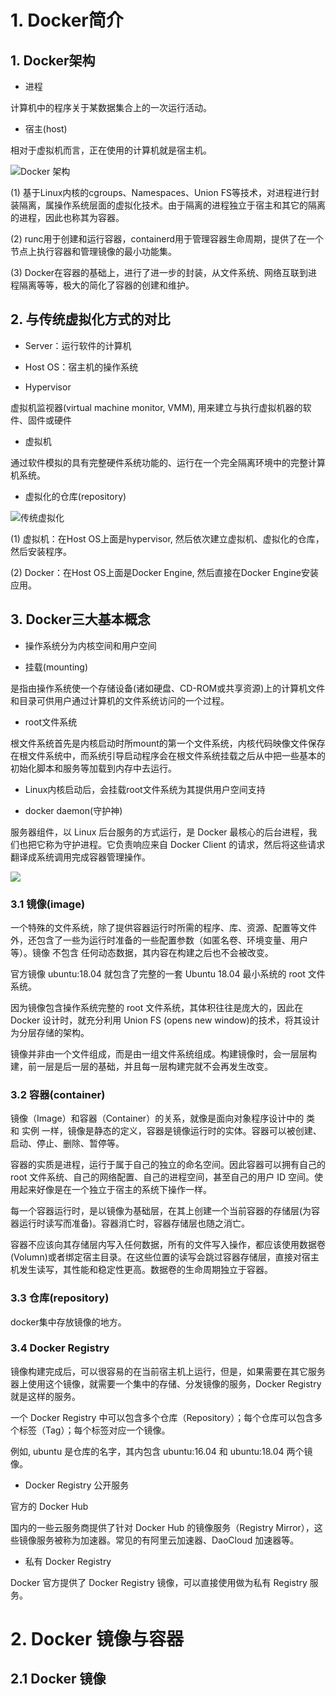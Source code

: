 # 1. Docker简介

## 1. Docker架构

- 进程

计算机中的程序关于某数据集合上的一次运行活动。

- 宿主(host)

相对于虚拟机而言，正在使用的计算机就是宿主机。

![Docker 架构](https://docs.microsoft.com/en-us/virtualization/windowscontainers/deploy-containers/media/docker-on-linux.png)

(1) 基于Linux内核的cgroups、Namespaces、Union FS等技术，对进程进行封装隔离，属操作系统层面的虚拟化技术。由于隔离的进程独立于宿主和其它的隔离的进程，因此也称其为容器。

(2) runc用于创建和运行容器，containerd用于管理容器生命周期，提供了在一个节点上执行容器和管理镜像的最小功能集。

(3) Docker在容器的基础上，进行了进一步的封装，从文件系统、网络互联到进程隔离等等，极大的简化了容器的创建和维护。

## 2. 与传统虚拟化方式的对比

- Server：运行软件的计算机

- Host OS：宿主机的操作系统

- Hypervisor

虚拟机监视器(virtual machine monitor, VMM), 用来建立与执行虚拟机器的软件、固件或硬件

- 虚拟机

通过软件模拟的具有完整硬件系统功能的、运行在一个完全隔离环境中的完整计算机系统。

- 虚拟化的仓库(repository)

![传统虚拟化](https://vuepress.mirror.docker-practice.com/assets/img/virtualization.bfc621ce.png)

(1) 虚拟机：在Host OS上面是hypervisor, 然后依次建立虚拟机、虚拟化的仓库，然后安装程序。

(2) Docker：在Host OS上面是Docker Engine, 然后直接在Docker Engine安装应用。

## 3. Docker三大基本概念

- 操作系统分为内核空间和用户空间

- 挂载(mounting)

是指由操作系统使一个存储设备(诸如硬盘、CD-ROM或共享资源)上的计算机文件和目录可供用户通过计算机的文件系统访问的一个过程。

- root文件系统

根文件系统首先是内核启动时所mount的第一个文件系统，内核代码映像文件保存在根文件系统中，而系统引导启动程序会在根文件系统挂载之后从中把一些基本的初始化脚本和服务等加载到内存中去运行。

- Linux内核启动后，会挂载root文件系统为其提供用户空间支持

- docker daemon(守护神)

服务器组件，以 Linux 后台服务的方式运行，是 Docker 最核心的后台进程，我们也把它称为守护进程。它负责响应来自 Docker Client 的请求，然后将这些请求翻译成系统调用完成容器管理操作。


![](https://tva1.sinaimg.cn/large/008eGmZEly1gpauta9hchj31hi0qegvt.jpg)

### 3.1 镜像(image)

一个特殊的文件系统，除了提供容器运行时所需的程序、库、资源、配置等文件外，还包含了一些为运行时准备的一些配置参数（如匿名卷、环境变量、用户等）。镜像 不包含 任何动态数据，其内容在构建之后也不会被改变。

官方镜像 ubuntu:18.04 就包含了完整的一套 Ubuntu 18.04 最小系统的 root 文件系统。

因为镜像包含操作系统完整的 root 文件系统，其体积往往是庞大的，因此在 Docker 设计时，就充分利用 Union FS (opens new window)的技术，将其设计为分层存储的架构。

镜像并非由一个文件组成，而是由一组文件系统组成。构建镜像时，会一层层构建，前一层是后一层的基础，并且每一层构建完就不会再发生改变。

### 3.2 容器(container)

镜像（Image）和容器（Container）的关系，就像是面向对象程序设计中的 类 和 实例 一样，镜像是静态的定义，容器是镜像运行时的实体。容器可以被创建、启动、停止、删除、暂停等。

容器的实质是进程，运行于属于自己的独立的命名空间。因此容器可以拥有自己的 root 文件系统、自己的网络配置、自己的进程空间，甚至自己的用户 ID 空间。使用起来好像是在一个独立于宿主的系统下操作一样。

每一个容器运行时，是以镜像为基础层，在其上创建一个当前容器的存储层(为容器运行时读写而准备)。容器消亡时，容器存储层也随之消亡。

容器不应该向其存储层内写入任何数据，所有的文件写入操作，都应该使用数据卷(Volumn)或者绑定宿主目录。在这些位置的读写会跳过容器存储层，直接对宿主机发生读写，其性能和稳定性更高。数据卷的生命周期独立于容器。

### 3.3 仓库(repository)

docker集中存放镜像的地方。

### 3.4 Docker Registry

镜像构建完成后，可以很容易的在当前宿主机上运行，但是，如果需要在其它服务器上使用这个镜像，就需要一个集中的存储、分发镜像的服务，Docker Registry 就是这样的服务。

一个 Docker Registry 中可以包含多个仓库（Repository）；每个仓库可以包含多个标签（Tag）；每个标签对应一个镜像。

例如, ubuntu 是仓库的名字，其内包含 ubuntu:16.04 和 ubuntu:18.04 两个镜像。

- Docker Registry 公开服务

官方的 Docker Hub

国内的一些云服务商提供了针对 Docker Hub 的镜像服务（Registry Mirror），这些镜像服务被称为加速器。常见的有阿里云加速器、DaoCloud 加速器等。

- 私有 Docker Registry

Docker 官方提供了 Docker Registry 镜像，可以直接使用做为私有 Registry 服务。



# 2. Docker 镜像与容器

## 2.1 Docker 镜像
